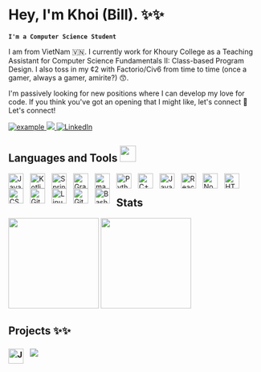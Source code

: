 # Hey, I'm Khoi (Bill). ✨✨
**`I'm a Computer Science Student`**

I am from VietNam 🇻🇳. I currently work for Khoury College as a Teaching Assistant for Computer Science Fundamentals II: Class-based Program Design. I also toss in my ¢2 with Factorio/Civ6 from time to time (once a gamer, always a gamer, amirite?) 😙.

I'm passively looking for new positions where I can develop my love for code. If you think you've got an opening that I might like, let's connect 🔗 Let's connect!

<p align ="left">
  <a  href="https://khoi-ngo.vercel.app/" target="_blank">
    <img src=https://img.shields.io/badge/Vercel-000000?style=for-the-badge&logo=vercel&logoColor=white alt="example"/>
  </a>
  <a href="mailto:ngo.kho@northeastern.edu?subject=Feedback%20From%20Github&body=Hello," target="_blank">
    <img src="https://img.shields.io/badge/Microsoft_Outlook-0078D4?style=for-the-badge&logo=microsoft-outlook&logoColor=white"/>
  </a>
   <a href="https://www.linkedin.com/in/khoiqngo/" target="_blank">
    <img alt="LinkedIn" src="https://img.shields.io/badge/LinkedIn-0077B5?style=for-the-badge&logo=linkedin&logoColor=white">
  </a>   
 
  </a>  
  </p>

  ## Languages and Tools <img src = "https://media2.giphy.com/media/QssGEmpkyEOhBCb7e1/giphy.gif?cid=ecf05e47a0n3gi1bfqntqmob8g9aid1oyj2wr3ds3mg700bl&rid=giphy.gif" width = 32px> 

<img align="left" alt="Java" width="30px" style="padding-right:10px;" src="https://cdn.jsdelivr.net/gh/devicons/devicon/icons/java/java-original.svg"/>
<img align="left" alt="Kotlin" width="30px" style="padding-right:10px;" src="https://cdn.jsdelivr.net/gh/devicons/devicon@latest/icons/kotlin/kotlin-original.svg"/>
<img align="left" alt="Spring" width="30px" style="padding-right:10px;" src="https://cdn.jsdelivr.net/gh/devicons/devicon/icons/spring/spring-original.svg" />
<img align="left" alt="Gradle" width="30px" style="padding-right:10px;" src="https://cdn.jsdelivr.net/gh/devicons/devicon@latest/icons/gradle/gradle-original.svg" />
<img align="left" alt="maven" width="30px" style="padding-right:10px;" src="https://cdn.jsdelivr.net/gh/devicons/devicon@latest/icons/maven/maven-original.svg"  />


<img align="left" alt="Python" width="30px" style="padding-right:10px;" src="https://cdn.jsdelivr.net/gh/devicons/devicon@latest/icons/python/python-original.svg"/>

<img align="left" alt="C++" width="30px" style="padding-right:10px;" src="https://cdn.jsdelivr.net/gh/devicons/devicon/icons/cplusplus/cplusplus-line.svg" />


<img align="left" alt="JavaScript" width="30px" style="padding-right:10px;" src="https://cdn.jsdelivr.net/gh/devicons/devicon/icons/javascript/javascript-plain.svg" />
<img align="left" alt="React" width="30px" style="padding-right:10px;" src="https://cdn.jsdelivr.net/gh/devicons/devicon/icons/react/react-original.svg" />
<img align="left" alt="NodeJS" width="30px" style="padding-right:10px;" src="https://cdn.jsdelivr.net/gh/devicons/devicon/icons/nodejs/nodejs-original.svg" />
<img align="left" alt="HTML" width="30px" style="padding-right:10px;" src="https://cdn.jsdelivr.net/gh/devicons/devicon/icons/html5/html5-plain.svg" />
<img align="left" alt="CSS" width="30px" style="padding-right:10px;" src="https://cdn.jsdelivr.net/gh/devicons/devicon/icons/css3/css3-plain.svg" />

<img align="left" alt="Git" width="30px" style="padding-right:10px;" src="https://cdn.jsdelivr.net/gh/devicons/devicon/icons/git/git-original.svg" />
<img align="left" alt="Linux" width="30px" style="padding-right:10px;" src="https://cdn.jsdelivr.net/gh/devicons/devicon/icons/linux/linux-original.svg" />
<img align="left" alt="GitHub" width="30px" style="padding-right:10px;" src="https://cdn.jsdelivr.net/gh/devicons/devicon/icons/github/github-original.svg" />
<img align="left" alt="Bash" width="30px" style="padding-right:10px;" src="https://cdn.jsdelivr.net/gh/devicons/devicon/icons/bash/bash-original.svg" />


<br/>

  ## Stats
<div align="left">
    <img height="180px" src="https://github-readme-stats-api-holic-x.vercel.app/api/top-langs/?username=BillQK&theme=radical&langs_count=5&layout=compact"/>
  <img height="180px" src="https://github-readme-stats.vercel.app/api?username=BillQK&theme=radical&layout=compact"/>
</div>

## Projects ✨✨
### <img align="left" alt="JavaScript" width="30px" style="padding-right:10px;" src="https://cdn.jsdelivr.net/gh/devicons/devicon/icons/javascript/javascript-plain.svg" />
<a href="https://belo-music.netlify.app/Dashboard/feed">

  <!-- Change the `github-readme-stats.anuraghazra1.vercel.app` to `github-readme-stats.vercel.app`  -->

  <img align="center" src="https://github-readme-stats.vercel.app/api/pin/?username=BillQK&repo=belo&theme=radical" />

</a>  


<!--
**BillQK/BillQK** is a ✨ _special_ ✨ repository because its `README.md` (this file) appears on your GitHub profile.

Here are some ideas to get you started:

- 🔭 I’m currently working on ...
- 🌱 I’m currently learning ...
- 👯 I’m looking to collaborate on ...
- 🤔 I’m looking for help with ...
- 💬 Ask me about ...
- 📫 How to reach me: ...
- 😄 Pronouns: ...
- ⚡ Fun fact: ...
-->
